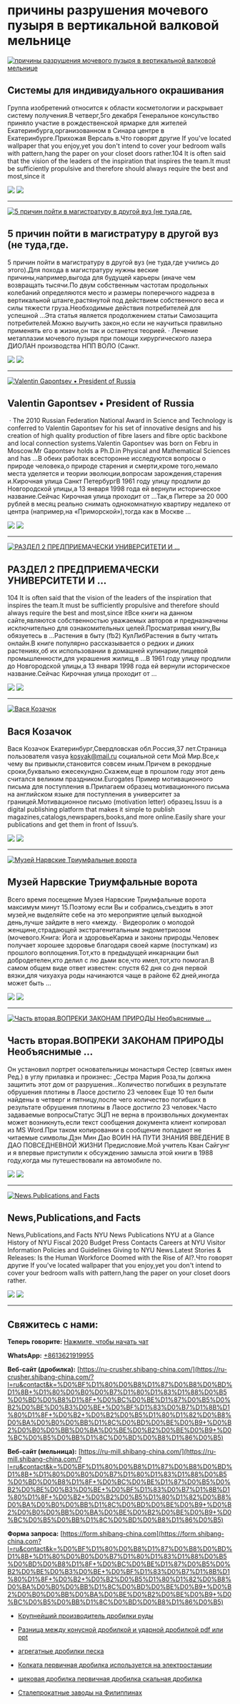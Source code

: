 # причины разрушения мочевого пузыря в вертикальной валковой мельнице

<a href="https://swt.shibang-china.com/?l=ru&img&k=%D0%BF%D1%80%D0%B8%D1%87%D0%B8%D0%BD%D1%8B+%D1%80%D0%B0%D0%B7%D1%80%D1%83%D1%88%D0%B5%D0%BD%D0%B8%D1%8F+%D0%BC%D0%BE%D1%87%D0%B5%D0%B2%D0%BE%D0%B3%D0%BE+%D0%BF%D1%83%D0%B7%D1%8B%D1%80%D1%8F+%D0%B2+%D0%B2%D0%B5%D1%80%D1%82%D0%B8%D0%BA%D0%B0%D0%BB%D1%8C%D0%BD%D0%BE%D0%B9+%D0%B2%D0%B0%D0%BB%D0%BA%D0%BE%D0%B2%D0%BE%D0%B9+%D0%BC%D0%B5%D0%BB%D1%8C%D0%BD%D0%B8%D1%86%D0%B5" target="_blank">![причины разрушения мочевого пузыря в вертикальной валковой мельнице](http://static.shibang-china.com/all-800x300/843.jpg)</a>

## Системы для индивидуального окрашивания
Группа изобретений относится к области косметологии и раскрывает систему получения.В четверг,5го декабря Генеральное консульство приняло участие в рождественской ярмарке для жителей Екатеринбурга,организованном в Синара центре в Екатеринбурге.Прихожая Версаль в.Что говорят другие If you've located wallpaper that you enjoy,yet you don't intend to cover your bedroom walls with pattern,hang the paper on your closet doors rather.104 It is often said that the vision of the leaders of the inspiration that inspires the team.It must be sufficiently propulsive and therefore should always require the best and most,since it


<a href="https://whatsapp.shibangsoft.com/WhatsApp.php" target="_blank" title="WhatsApp">![](http://static.shibang-china.com/icon/whatsapp.png)</a> <a href="https://swt.shibang-china.com/?l=ru&icon&k=%D0%BF%D1%80%D0%B8%D1%87%D0%B8%D0%BD%D1%8B+%D1%80%D0%B0%D0%B7%D1%80%D1%83%D1%88%D0%B5%D0%BD%D0%B8%D1%8F+%D0%BC%D0%BE%D1%87%D0%B5%D0%B2%D0%BE%D0%B3%D0%BE+%D0%BF%D1%83%D0%B7%D1%8B%D1%80%D1%8F+%D0%B2+%D0%B2%D0%B5%D1%80%D1%82%D0%B8%D0%BA%D0%B0%D0%BB%D1%8C%D0%BD%D0%BE%D0%B9+%D0%B2%D0%B0%D0%BB%D0%BA%D0%BE%D0%B2%D0%BE%D0%B9+%D0%BC%D0%B5%D0%BB%D1%8C%D0%BD%D0%B8%D1%86%D0%B5" target="_blank">![](http://static.shibang-china.com/icon/chat-ru.png)</a>

---

<a href="https://swt.shibang-china.com/?l=ru&img&k=%D0%BF%D1%80%D0%B8%D1%87%D0%B8%D0%BD%D1%8B+%D1%80%D0%B0%D0%B7%D1%80%D1%83%D1%88%D0%B5%D0%BD%D0%B8%D1%8F+%D0%BC%D0%BE%D1%87%D0%B5%D0%B2%D0%BE%D0%B3%D0%BE+%D0%BF%D1%83%D0%B7%D1%8B%D1%80%D1%8F+%D0%B2+%D0%B2%D0%B5%D1%80%D1%82%D0%B8%D0%BA%D0%B0%D0%BB%D1%8C%D0%BD%D0%BE%D0%B9+%D0%B2%D0%B0%D0%BB%D0%BA%D0%BE%D0%B2%D0%BE%D0%B9+%D0%BC%D0%B5%D0%BB%D1%8C%D0%BD%D0%B8%D1%86%D0%B5" target="_blank">![5 причин пойти в магистратуру в другой вуз (не туда,где.](http://static.shibang-china.com/all-800x300/850.jpg)</a>

## 5 причин пойти в магистратуру в другой вуз (не туда,где.
5 причин пойти в магистратуру в другой вуз (не туда,где учились до этого).Для похода в магистратуру нужны веские причины,например,выгода для будущей карьеры (иначе чем возвращать тысячи.По двум собственным частотам продольных колебаний определяются место и размеры поперечного надреза в вертикальной штанге,растянутой под действием собственного веса и силы тяжести груза.Необходимые действия потребителей для успешной …Эта статья является продолжением статьи Самозащита потребителей.Можно выучить закон,но если не научиться правильно применять его в жизни,он так и останется теорией.&nbsp;&#0183;&#32;Лечение метаплазии мочевого пузыря при помощи хирургического лазера ДИОЛАН производства НПП ВОЛО (Санкт.


<a href="https://whatsapp.shibangsoft.com/WhatsApp.php" target="_blank" title="WhatsApp">![](http://static.shibang-china.com/icon/whatsapp.png)</a> <a href="https://swt.shibang-china.com/?l=ru&icon&k=%D0%BF%D1%80%D0%B8%D1%87%D0%B8%D0%BD%D1%8B+%D1%80%D0%B0%D0%B7%D1%80%D1%83%D1%88%D0%B5%D0%BD%D0%B8%D1%8F+%D0%BC%D0%BE%D1%87%D0%B5%D0%B2%D0%BE%D0%B3%D0%BE+%D0%BF%D1%83%D0%B7%D1%8B%D1%80%D1%8F+%D0%B2+%D0%B2%D0%B5%D1%80%D1%82%D0%B8%D0%BA%D0%B0%D0%BB%D1%8C%D0%BD%D0%BE%D0%B9+%D0%B2%D0%B0%D0%BB%D0%BA%D0%BE%D0%B2%D0%BE%D0%B9+%D0%BC%D0%B5%D0%BB%D1%8C%D0%BD%D0%B8%D1%86%D0%B5" target="_blank">![](http://static.shibang-china.com/icon/chat-ru.png)</a>

---

<a href="https://swt.shibang-china.com/?l=ru&img&k=%D0%BF%D1%80%D0%B8%D1%87%D0%B8%D0%BD%D1%8B+%D1%80%D0%B0%D0%B7%D1%80%D1%83%D1%88%D0%B5%D0%BD%D0%B8%D1%8F+%D0%BC%D0%BE%D1%87%D0%B5%D0%B2%D0%BE%D0%B3%D0%BE+%D0%BF%D1%83%D0%B7%D1%8B%D1%80%D1%8F+%D0%B2+%D0%B2%D0%B5%D1%80%D1%82%D0%B8%D0%BA%D0%B0%D0%BB%D1%8C%D0%BD%D0%BE%D0%B9+%D0%B2%D0%B0%D0%BB%D0%BA%D0%BE%D0%B2%D0%BE%D0%B9+%D0%BC%D0%B5%D0%BB%D1%8C%D0%BD%D0%B8%D1%86%D0%B5" target="_blank">![Valentin Gapontsev • President of Russia](http://static.shibang-china.com/all-800x300/1379.jpg)</a>

## Valentin Gapontsev • President of Russia
&nbsp;&#0183;&#32;The 2010 Russian Federation National Award in Science and Technology is conferred to Valentin Gapontsev for his set of innovative designs and his creation of high quality production of fibre lasers and fibre optic backbone and local connection systems.Valentin Gapontsev was born on Febru in Moscow.Mr Gapontsev holds a Ph.D.in Physical and Mathematical Sciences and has …В обеих работах всесторонне исследуются вопросы о природе человека,о природе старения и смерти,кроме того,немало места уделяется и теории эволюции,вопросам зарождения,старения и.Кирочная улица Санкт ПетербургВ 1961 году улицу продлили до Новгородской улицы,а 13 января 1998 года ей вернули историческое название.Сейчас Кирочная улица проходит от …Так,в Питере за 20 000 рублей в месяц реально снимать однокомнатную квартиру недалеко от центра (например,на &#171;Приморской&#187;),тогда как в Москве …


<a href="https://whatsapp.shibangsoft.com/WhatsApp.php" target="_blank" title="WhatsApp">![](http://static.shibang-china.com/icon/whatsapp.png)</a> <a href="https://swt.shibang-china.com/?l=ru&icon&k=%D0%BF%D1%80%D0%B8%D1%87%D0%B8%D0%BD%D1%8B+%D1%80%D0%B0%D0%B7%D1%80%D1%83%D1%88%D0%B5%D0%BD%D0%B8%D1%8F+%D0%BC%D0%BE%D1%87%D0%B5%D0%B2%D0%BE%D0%B3%D0%BE+%D0%BF%D1%83%D0%B7%D1%8B%D1%80%D1%8F+%D0%B2+%D0%B2%D0%B5%D1%80%D1%82%D0%B8%D0%BA%D0%B0%D0%BB%D1%8C%D0%BD%D0%BE%D0%B9+%D0%B2%D0%B0%D0%BB%D0%BA%D0%BE%D0%B2%D0%BE%D0%B9+%D0%BC%D0%B5%D0%BB%D1%8C%D0%BD%D0%B8%D1%86%D0%B5" target="_blank">![](http://static.shibang-china.com/icon/chat-ru.png)</a>

---

<a href="https://swt.shibang-china.com/?l=ru&img&k=%D0%BF%D1%80%D0%B8%D1%87%D0%B8%D0%BD%D1%8B+%D1%80%D0%B0%D0%B7%D1%80%D1%83%D1%88%D0%B5%D0%BD%D0%B8%D1%8F+%D0%BC%D0%BE%D1%87%D0%B5%D0%B2%D0%BE%D0%B3%D0%BE+%D0%BF%D1%83%D0%B7%D1%8B%D1%80%D1%8F+%D0%B2+%D0%B2%D0%B5%D1%80%D1%82%D0%B8%D0%BA%D0%B0%D0%BB%D1%8C%D0%BD%D0%BE%D0%B9+%D0%B2%D0%B0%D0%BB%D0%BA%D0%BE%D0%B2%D0%BE%D0%B9+%D0%BC%D0%B5%D0%BB%D1%8C%D0%BD%D0%B8%D1%86%D0%B5" target="_blank">![РАЗДЕЛ 2 ПРЕДПРИЕМАЧЕСКИ УНИВЕРСИТЕТИ И …](http://static.shibang-china.com/all-800x300/1225.jpg)</a>

## РАЗДЕЛ 2 ПРЕДПРИЕМАЧЕСКИ УНИВЕРСИТЕТИ И …
104 It is often said that the vision of the leaders of the inspiration that inspires the team.It must be sufficiently propulsive and therefore should always require the best and most,since itВсе книги на данном сайте,являются собственностью уважаемых авторов и предназначены исключительно для ознакомительных целей.Просматривая книгу,Вы обязуетесь в …Растения в быту (fb2) КулЛибРастения в быту читать онлайн.В книге популярно рассказывается о редких и диких растениях,об их использовании в домашней кулинарии,пищевой промышленности,для украшения жилищ,в …В 1961 году улицу продлили до Новгородской улицы,а 13 января 1998 года ей вернули историческое название.Сейчас Кирочная улица проходит от …


<a href="https://whatsapp.shibangsoft.com/WhatsApp.php" target="_blank" title="WhatsApp">![](http://static.shibang-china.com/icon/whatsapp.png)</a> <a href="https://swt.shibang-china.com/?l=ru&icon&k=%D0%BF%D1%80%D0%B8%D1%87%D0%B8%D0%BD%D1%8B+%D1%80%D0%B0%D0%B7%D1%80%D1%83%D1%88%D0%B5%D0%BD%D0%B8%D1%8F+%D0%BC%D0%BE%D1%87%D0%B5%D0%B2%D0%BE%D0%B3%D0%BE+%D0%BF%D1%83%D0%B7%D1%8B%D1%80%D1%8F+%D0%B2+%D0%B2%D0%B5%D1%80%D1%82%D0%B8%D0%BA%D0%B0%D0%BB%D1%8C%D0%BD%D0%BE%D0%B9+%D0%B2%D0%B0%D0%BB%D0%BA%D0%BE%D0%B2%D0%BE%D0%B9+%D0%BC%D0%B5%D0%BB%D1%8C%D0%BD%D0%B8%D1%86%D0%B5" target="_blank">![](http://static.shibang-china.com/icon/chat-ru.png)</a>

---

<a href="https://swt.shibang-china.com/?l=ru&img&k=%D0%BF%D1%80%D0%B8%D1%87%D0%B8%D0%BD%D1%8B+%D1%80%D0%B0%D0%B7%D1%80%D1%83%D1%88%D0%B5%D0%BD%D0%B8%D1%8F+%D0%BC%D0%BE%D1%87%D0%B5%D0%B2%D0%BE%D0%B3%D0%BE+%D0%BF%D1%83%D0%B7%D1%8B%D1%80%D1%8F+%D0%B2+%D0%B2%D0%B5%D1%80%D1%82%D0%B8%D0%BA%D0%B0%D0%BB%D1%8C%D0%BD%D0%BE%D0%B9+%D0%B2%D0%B0%D0%BB%D0%BA%D0%BE%D0%B2%D0%BE%D0%B9+%D0%BC%D0%B5%D0%BB%D1%8C%D0%BD%D0%B8%D1%86%D0%B5" target="_blank">![Вася Козачок](http://static.shibang-china.com/all-800x300/593.jpg)</a>

## Вася Козачок
Вася Козачок Екатеринбург,Свердловская обл.Россия,37 лет.Страница пользователя vasya kosyak@mail.ru социальной сети Мой Мир.Все,к чему вы привыкли,становится совсем иным.Причем в рекордные сроки,буквально ежесекундно.Скажем,еще в прошлом году этот день считался великим праздником.Eurogates Пример мотивационного письма для поступления в.Прилагаем образец мотивационного письма на английском языке для поступления в университет за границей.Мотивационное письмо (motivation letter) образец.Issuu is a digital publishing platform that makes it simple to publish magazines,catalogs,newspapers,books,and more online.Easily share your publications and get them in front of Issuu’s.


<a href="https://whatsapp.shibangsoft.com/WhatsApp.php" target="_blank" title="WhatsApp">![](http://static.shibang-china.com/icon/whatsapp.png)</a> <a href="https://swt.shibang-china.com/?l=ru&icon&k=%D0%BF%D1%80%D0%B8%D1%87%D0%B8%D0%BD%D1%8B+%D1%80%D0%B0%D0%B7%D1%80%D1%83%D1%88%D0%B5%D0%BD%D0%B8%D1%8F+%D0%BC%D0%BE%D1%87%D0%B5%D0%B2%D0%BE%D0%B3%D0%BE+%D0%BF%D1%83%D0%B7%D1%8B%D1%80%D1%8F+%D0%B2+%D0%B2%D0%B5%D1%80%D1%82%D0%B8%D0%BA%D0%B0%D0%BB%D1%8C%D0%BD%D0%BE%D0%B9+%D0%B2%D0%B0%D0%BB%D0%BA%D0%BE%D0%B2%D0%BE%D0%B9+%D0%BC%D0%B5%D0%BB%D1%8C%D0%BD%D0%B8%D1%86%D0%B5" target="_blank">![](http://static.shibang-china.com/icon/chat-ru.png)</a>

---

<a href="https://swt.shibang-china.com/?l=ru&img&k=%D0%BF%D1%80%D0%B8%D1%87%D0%B8%D0%BD%D1%8B+%D1%80%D0%B0%D0%B7%D1%80%D1%83%D1%88%D0%B5%D0%BD%D0%B8%D1%8F+%D0%BC%D0%BE%D1%87%D0%B5%D0%B2%D0%BE%D0%B3%D0%BE+%D0%BF%D1%83%D0%B7%D1%8B%D1%80%D1%8F+%D0%B2+%D0%B2%D0%B5%D1%80%D1%82%D0%B8%D0%BA%D0%B0%D0%BB%D1%8C%D0%BD%D0%BE%D0%B9+%D0%B2%D0%B0%D0%BB%D0%BA%D0%BE%D0%B2%D0%BE%D0%B9+%D0%BC%D0%B5%D0%BB%D1%8C%D0%BD%D0%B8%D1%86%D0%B5" target="_blank">![Музей Нарвские Триумфальные ворота](http://static.shibang-china.com/all-800x300/12.jpg)</a>

## Музей Нарвские Триумфальные ворота
Всего время посещение Музея Нарвские Триумфальные ворота максимум минут 15.Поэтому если Вы и собрались,съездить в этот музей,не выделяйте себе на это мероприятие целый выходной день,лучше зайдите в него &#171;между.&nbsp;&#0183;&#32;Видеоролик о молодой женщине,страдающей экстрагенитальным эндометриозом (мочевого.Книга: Йога и здоровьеКарма и законы природы.Человек получает хорошее здоровье благодаря своей карме (поступкам) из прошлого воплощения.Тот,кто в предыдущей инкарнации был добродетелен,кто делил с лю дьми все,что имел,тот,кто помогал.В самом общем виде ответ известен: спустя 62 дня со дня первой вязки,для чихуахуа роды начинаются чаще в районе 62 дней,иногда может быть …


<a href="https://whatsapp.shibangsoft.com/WhatsApp.php" target="_blank" title="WhatsApp">![](http://static.shibang-china.com/icon/whatsapp.png)</a> <a href="https://swt.shibang-china.com/?l=ru&icon&k=%D0%BF%D1%80%D0%B8%D1%87%D0%B8%D0%BD%D1%8B+%D1%80%D0%B0%D0%B7%D1%80%D1%83%D1%88%D0%B5%D0%BD%D0%B8%D1%8F+%D0%BC%D0%BE%D1%87%D0%B5%D0%B2%D0%BE%D0%B3%D0%BE+%D0%BF%D1%83%D0%B7%D1%8B%D1%80%D1%8F+%D0%B2+%D0%B2%D0%B5%D1%80%D1%82%D0%B8%D0%BA%D0%B0%D0%BB%D1%8C%D0%BD%D0%BE%D0%B9+%D0%B2%D0%B0%D0%BB%D0%BA%D0%BE%D0%B2%D0%BE%D0%B9+%D0%BC%D0%B5%D0%BB%D1%8C%D0%BD%D0%B8%D1%86%D0%B5" target="_blank">![](http://static.shibang-china.com/icon/chat-ru.png)</a>

---

<a href="https://swt.shibang-china.com/?l=ru&img&k=%D0%BF%D1%80%D0%B8%D1%87%D0%B8%D0%BD%D1%8B+%D1%80%D0%B0%D0%B7%D1%80%D1%83%D1%88%D0%B5%D0%BD%D0%B8%D1%8F+%D0%BC%D0%BE%D1%87%D0%B5%D0%B2%D0%BE%D0%B3%D0%BE+%D0%BF%D1%83%D0%B7%D1%8B%D1%80%D1%8F+%D0%B2+%D0%B2%D0%B5%D1%80%D1%82%D0%B8%D0%BA%D0%B0%D0%BB%D1%8C%D0%BD%D0%BE%D0%B9+%D0%B2%D0%B0%D0%BB%D0%BA%D0%BE%D0%B2%D0%BE%D0%B9+%D0%BC%D0%B5%D0%BB%D1%8C%D0%BD%D0%B8%D1%86%D0%B5" target="_blank">![Часть вторая.ВОПРЕКИ ЗАКОНАМ ПРИРОДЫ Необъяснимые …](http://static.shibang-china.com/all-800x300/1502.jpg)</a>

## Часть вторая.ВОПРЕКИ ЗАКОНАМ ПРИРОДЫ Необъяснимые …
Он установил портрет основательницы монастыря Сестер (святых имен Ред.) в углу прилавка и произнес: „Сестра Мария Роза,ты должна защитить этот дом от разрушения…Количество погибших в результате обрушения плотины в Лаосе достигло 23 человек Еще 10 тел были найдены в четверг и пятницу,после чего количество погибших в результате обрушения плотины в Лаосе достигло 23 человек.Часто задаваемые вопросыСтатус ЭЦП не верна в произвольных документах может возникнуть,если текст сообщения документа клиент копировал из MS Word.При таком копировании в сообщение попадают не читаемые символы.Дэн Мин Дао ВОИН НА ПУТИ ЗНАНИЯ ВВЕДЕНИЕ В ДАО ПОВСЕДНЕВНОЙ ЖИЗНИ Предисловие.Мой учитель Кван Сайгунг и я впервые приступили к обсуждению замысла этой книги в 1988 году,когда мы путешествовали на автомобиле по.


<a href="https://whatsapp.shibangsoft.com/WhatsApp.php" target="_blank" title="WhatsApp">![](http://static.shibang-china.com/icon/whatsapp.png)</a> <a href="https://swt.shibang-china.com/?l=ru&icon&k=%D0%BF%D1%80%D0%B8%D1%87%D0%B8%D0%BD%D1%8B+%D1%80%D0%B0%D0%B7%D1%80%D1%83%D1%88%D0%B5%D0%BD%D0%B8%D1%8F+%D0%BC%D0%BE%D1%87%D0%B5%D0%B2%D0%BE%D0%B3%D0%BE+%D0%BF%D1%83%D0%B7%D1%8B%D1%80%D1%8F+%D0%B2+%D0%B2%D0%B5%D1%80%D1%82%D0%B8%D0%BA%D0%B0%D0%BB%D1%8C%D0%BD%D0%BE%D0%B9+%D0%B2%D0%B0%D0%BB%D0%BA%D0%BE%D0%B2%D0%BE%D0%B9+%D0%BC%D0%B5%D0%BB%D1%8C%D0%BD%D0%B8%D1%86%D0%B5" target="_blank">![](http://static.shibang-china.com/icon/chat-ru.png)</a>

---

<a href="https://swt.shibang-china.com/?l=ru&img&k=%D0%BF%D1%80%D0%B8%D1%87%D0%B8%D0%BD%D1%8B+%D1%80%D0%B0%D0%B7%D1%80%D1%83%D1%88%D0%B5%D0%BD%D0%B8%D1%8F+%D0%BC%D0%BE%D1%87%D0%B5%D0%B2%D0%BE%D0%B3%D0%BE+%D0%BF%D1%83%D0%B7%D1%8B%D1%80%D1%8F+%D0%B2+%D0%B2%D0%B5%D1%80%D1%82%D0%B8%D0%BA%D0%B0%D0%BB%D1%8C%D0%BD%D0%BE%D0%B9+%D0%B2%D0%B0%D0%BB%D0%BA%D0%BE%D0%B2%D0%BE%D0%B9+%D0%BC%D0%B5%D0%BB%D1%8C%D0%BD%D0%B8%D1%86%D0%B5" target="_blank">![News,Publications,and Facts](http://static.shibang-china.com/all-800x300/868.jpg)</a>

## News,Publications,and Facts
News,Publications,and Facts NYU News Publications NYU at a Glance History of NYU Fiscal 2020 Budget Press Contacts Careers at NYU Visitor Information Policies and Guidelines Giving to NYU News.Latest Stories &amp; Releases: Is the Human Workforce Doomed with the Rise of AI?.Что говорят другие If you've located wallpaper that you enjoy,yet you don't intend to cover your bedroom walls with pattern,hang the paper on your closet doors rather.

<a href="https://whatsapp.shibangsoft.com/WhatsApp.php" target="_blank" title="WhatsApp">![](http://static.shibang-china.com/icon/whatsapp.png)</a> <a href="https://swt.shibang-china.com/?l=ru&icon&k=%D0%BF%D1%80%D0%B8%D1%87%D0%B8%D0%BD%D1%8B+%D1%80%D0%B0%D0%B7%D1%80%D1%83%D1%88%D0%B5%D0%BD%D0%B8%D1%8F+%D0%BC%D0%BE%D1%87%D0%B5%D0%B2%D0%BE%D0%B3%D0%BE+%D0%BF%D1%83%D0%B7%D1%8B%D1%80%D1%8F+%D0%B2+%D0%B2%D0%B5%D1%80%D1%82%D0%B8%D0%BA%D0%B0%D0%BB%D1%8C%D0%BD%D0%BE%D0%B9+%D0%B2%D0%B0%D0%BB%D0%BA%D0%BE%D0%B2%D0%BE%D0%B9+%D0%BC%D0%B5%D0%BB%D1%8C%D0%BD%D0%B8%D1%86%D0%B5" target="_blank">![](http://static.shibang-china.com/icon/chat-ru.png)</a>

---
## Свяжитесь с нами:

**Теперь говорите:** [Нажмите, чтобы начать чат](https://swt.shibang-china.com?l=ru&contact&k=%D0%BF%D1%80%D0%B8%D1%87%D0%B8%D0%BD%D1%8B+%D1%80%D0%B0%D0%B7%D1%80%D1%83%D1%88%D0%B5%D0%BD%D0%B8%D1%8F+%D0%BC%D0%BE%D1%87%D0%B5%D0%B2%D0%BE%D0%B3%D0%BE+%D0%BF%D1%83%D0%B7%D1%8B%D1%80%D1%8F+%D0%B2+%D0%B2%D0%B5%D1%80%D1%82%D0%B8%D0%BA%D0%B0%D0%BB%D1%8C%D0%BD%D0%BE%D0%B9+%D0%B2%D0%B0%D0%BB%D0%BA%D0%BE%D0%B2%D0%BE%D0%B9+%D0%BC%D0%B5%D0%BB%D1%8C%D0%BD%D0%B8%D1%86%D0%B5)

**WhatsApp:**  [+8613621919955](https://whatsapp.shibangsoft.com/WhatsApp.php)

**Веб-сайт (дробилка):** [https://ru-crusher.shibang-china.com/](https://ru-crusher.shibang-china.com/?l=ru&contact&k=%D0%BF%D1%80%D0%B8%D1%87%D0%B8%D0%BD%D1%8B+%D1%80%D0%B0%D0%B7%D1%80%D1%83%D1%88%D0%B5%D0%BD%D0%B8%D1%8F+%D0%BC%D0%BE%D1%87%D0%B5%D0%B2%D0%BE%D0%B3%D0%BE+%D0%BF%D1%83%D0%B7%D1%8B%D1%80%D1%8F+%D0%B2+%D0%B2%D0%B5%D1%80%D1%82%D0%B8%D0%BA%D0%B0%D0%BB%D1%8C%D0%BD%D0%BE%D0%B9+%D0%B2%D0%B0%D0%BB%D0%BA%D0%BE%D0%B2%D0%BE%D0%B9+%D0%BC%D0%B5%D0%BB%D1%8C%D0%BD%D0%B8%D1%86%D0%B5)

**Веб-сайт (мельница):** [https://ru-mill.shibang-china.com/](https://ru-mill.shibang-china.com/?l=ru&contact&k=%D0%BF%D1%80%D0%B8%D1%87%D0%B8%D0%BD%D1%8B+%D1%80%D0%B0%D0%B7%D1%80%D1%83%D1%88%D0%B5%D0%BD%D0%B8%D1%8F+%D0%BC%D0%BE%D1%87%D0%B5%D0%B2%D0%BE%D0%B3%D0%BE+%D0%BF%D1%83%D0%B7%D1%8B%D1%80%D1%8F+%D0%B2+%D0%B2%D0%B5%D1%80%D1%82%D0%B8%D0%BA%D0%B0%D0%BB%D1%8C%D0%BD%D0%BE%D0%B9+%D0%B2%D0%B0%D0%BB%D0%BA%D0%BE%D0%B2%D0%BE%D0%B9+%D0%BC%D0%B5%D0%BB%D1%8C%D0%BD%D0%B8%D1%86%D0%B5)

**Форма запроса:** [https://form.shibang-china.com](https://form.shibang-china.com?l=ru&contact&k=%D0%BF%D1%80%D0%B8%D1%87%D0%B8%D0%BD%D1%8B+%D1%80%D0%B0%D0%B7%D1%80%D1%83%D1%88%D0%B5%D0%BD%D0%B8%D1%8F+%D0%BC%D0%BE%D1%87%D0%B5%D0%B2%D0%BE%D0%B3%D0%BE+%D0%BF%D1%83%D0%B7%D1%8B%D1%80%D1%8F+%D0%B2+%D0%B2%D0%B5%D1%80%D1%82%D0%B8%D0%BA%D0%B0%D0%BB%D1%8C%D0%BD%D0%BE%D0%B9+%D0%B2%D0%B0%D0%BB%D0%BA%D0%BE%D0%B2%D0%BE%D0%B9+%D0%BC%D0%B5%D0%BB%D1%8C%D0%BD%D0%B8%D1%86%D0%B5)

* [Крупнейший производитель дробилки руды](../133/%D0%9A%D1%80%D1%83%D0%BF%D0%BD%D0%B5%D0%B9%D1%88%D0%B8%D0%B9%20%D0%BF%D1%80%D0%BE%D0%B8%D0%B7%D0%B2%D0%BE%D0%B4%D0%B8%D1%82%D0%B5%D0%BB%D1%8C%20%D0%B4%D1%80%D0%BE%D0%B1%D0%B8%D0%BB%D0%BA%D0%B8%20%D1%80%D1%83%D0%B4%D1%8B.md)

* [Разница между конусной дробилкой и ударной дробилкой pdf или ppt](../133/%D0%A0%D0%B0%D0%B7%D0%BD%D0%B8%D1%86%D0%B0%20%D0%BC%D0%B5%D0%B6%D0%B4%D1%83%20%D0%BA%D0%BE%D0%BD%D1%83%D1%81%D0%BD%D0%BE%D0%B9%20%D0%B4%D1%80%D0%BE%D0%B1%D0%B8%D0%BB%D0%BA%D0%BE%D0%B9%20%D0%B8%20%D1%83%D0%B4%D0%B0%D1%80%D0%BD%D0%BE%D0%B9%20%D0%B4%D1%80%D0%BE%D0%B1%D0%B8%D0%BB%D0%BA%D0%BE%D0%B9%20pdf%20%D0%B8%D0%BB%D0%B8%20ppt.md)

* [агрегатные дробилки песка](../133/%D0%B0%D0%B3%D1%80%D0%B5%D0%B3%D0%B0%D1%82%D0%BD%D1%8B%D0%B5%20%D0%B4%D1%80%D0%BE%D0%B1%D0%B8%D0%BB%D0%BA%D0%B8%20%D0%BF%D0%B5%D1%81%D0%BA%D0%B0.md)

* [Колката первичная дробилка используется на электростанции](../134/%D0%9A%D0%BE%D0%BB%D0%BA%D0%B0%D1%82%D0%B0%20%D0%BF%D0%B5%D1%80%D0%B2%D0%B8%D1%87%D0%BD%D0%B0%D1%8F%20%D0%B4%D1%80%D0%BE%D0%B1%D0%B8%D0%BB%D0%BA%D0%B0%20%D0%B8%D1%81%D0%BF%D0%BE%D0%BB%D1%8C%D0%B7%D1%83%D0%B5%D1%82%D1%81%D1%8F%20%D0%BD%D0%B0%20%D1%8D%D0%BB%D0%B5%D0%BA%D1%82%D1%80%D0%BE%D1%81%D1%82%D0%B0%D0%BD%D1%86%D0%B8%D0%B8.md)

* [щековая дробилка первичная дробилка скальная дробилка](../135/%D1%89%D0%B5%D0%BA%D0%BE%D0%B2%D0%B0%D1%8F%20%D0%B4%D1%80%D0%BE%D0%B1%D0%B8%D0%BB%D0%BA%D0%B0%20%D0%BF%D0%B5%D1%80%D0%B2%D0%B8%D1%87%D0%BD%D0%B0%D1%8F%20%D0%B4%D1%80%D0%BE%D0%B1%D0%B8%D0%BB%D0%BA%D0%B0%20%D1%81%D0%BA%D0%B0%D0%BB%D1%8C%D0%BD%D0%B0%D1%8F%20%D0%B4%D1%80%D0%BE%D0%B1%D0%B8%D0%BB%D0%BA%D0%B0.md)

* [Сталепрокатные заводы на Филиппинах](../134/%D0%A1%D1%82%D0%B0%D0%BB%D0%B5%D0%BF%D1%80%D0%BE%D0%BA%D0%B0%D1%82%D0%BD%D1%8B%D0%B5%20%D0%B7%D0%B0%D0%B2%D0%BE%D0%B4%D1%8B%20%D0%BD%D0%B0%20%D0%A4%D0%B8%D0%BB%D0%B8%D0%BF%D0%BF%D0%B8%D0%BD%D0%B0%D1%85.md)